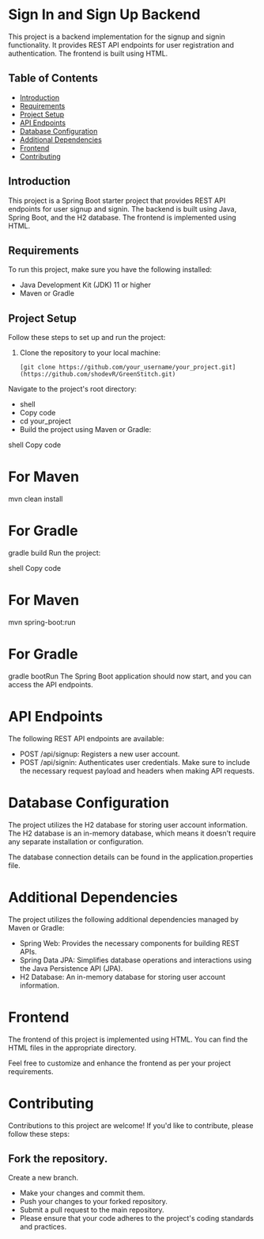
# Sign In and Sign Up Backend

This project is a backend implementation for the signup and signin functionality. It provides REST API endpoints for user registration and authentication. The frontend is built using HTML.


## Table of Contents

- [Introduction](#introduction)
- [Requirements](#requirements)
- [Project Setup](#project-setup)
- [API Endpoints](#api-endpoints)
- [Database Configuration](#database-configuration)
- [Additional Dependencies](#additional-dependencies)
- [Frontend](#frontend)
- [Contributing](#contributing)


## Introduction

This project is a Spring Boot starter project that provides REST API endpoints for user signup and signin. The backend is built using Java, Spring Boot, and the H2 database. The frontend is implemented using HTML.

## Requirements

To run this project, make sure you have the following installed:

- Java Development Kit (JDK) 11 or higher
- Maven or Gradle

## Project Setup

Follow these steps to set up and run the project:

1. Clone the repository to your local machine:

   ```shell
   [git clone https://github.com/your_username/your_project.git](https://github.com/shodevR/GreenStitch.git)
Navigate to the project's root directory:

- shell
- Copy code
- cd your_project
- Build the project using Maven or Gradle:

shell
Copy code
# For Maven
mvn clean install

# For Gradle
gradle build
Run the project:

shell
Copy code
# For Maven
mvn spring-boot:run

# For Gradle
gradle bootRun
The Spring Boot application should now start, and you can access the API endpoints.

# API Endpoints
The following REST API endpoints are available:

- POST /api/signup: Registers a new user account.
- POST /api/signin: Authenticates user credentials.
Make sure to include the necessary request payload and headers when making API requests.

# Database Configuration
The project utilizes the H2 database for storing user account information. The H2 database is an in-memory database, which means it doesn't require any separate installation or configuration.

The database connection details can be found in the application.properties file.

# Additional Dependencies
The project utilizes the following additional dependencies managed by Maven or Gradle:

- Spring Web: Provides the necessary components for building REST APIs.
- Spring Data JPA: Simplifies database operations and interactions using the Java Persistence API (JPA).
- H2 Database: An in-memory database for storing user account information.
# Frontend
The frontend of this project is implemented using HTML. You can find the HTML files in the appropriate directory.

Feel free to customize and enhance the frontend as per your project requirements.

# Contributing
Contributions to this project are welcome! If you'd like to contribute, please follow these steps:

## Fork the repository.
Create a new branch.
- Make your changes and commit them.
- Push your changes to your forked repository.
- Submit a pull request to the main repository.
- Please ensure that your code adheres to the project's coding standards and practices.
